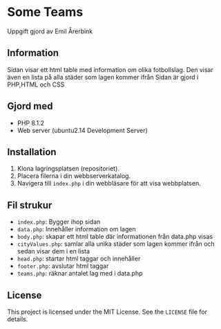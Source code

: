 # Some Teams

Uppgift gjord av Emil Årerbink

## Information

Sidan visar ett html table med information om olika fotbollslag.
Den visar även en lista på alla städer som lagen kommer ifrån
Sidan är gjord i PHP,HTML och CSS

## Gjord med

- PHP 8.1.2
- Web server (ubuntu2.14 Development Server)

## Installation

1. Klona lagringsplatsen (repositoriet).
2. Placera filerna i din webbserverkatalog.
3. Navigera till `index.php` i din webbläsare för att visa webbplatsen.

## Fil strukur

- `index.php`: Bygger ihop sidan
- `data.php`: Innehåller information om lagen
- `body.php`: skapar ett html table där informationen från data.php visas
- `cityValues.php`: samlar alla unika städer som lagen kommer ifrån och sedan visar dem i en lista
- `head.php`: startar html taggar och innehåller <head>
- `footer.php`: avslutar html taggar
- `teams.php`: räknar antalet lag med i data.php

## License

This project is licensed under the MIT License. See the `LICENSE` file for details.
